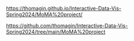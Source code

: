 https://thomagin.github.io/Interactive-Data-Vis-Spring2024/MoMA%20project/

https://github.com/thomagin/Interactive-Data-Vis-Spring2024/tree/main/MoMA%20project